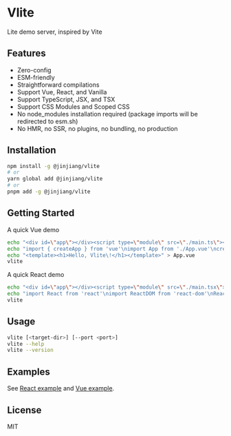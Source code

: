 # Vlite

Lite demo server, inspired by Vite

## Features

- Zero-config
- ESM-friendly
- Straightforward compilations
- Support Vue, React, and Vanilla
- Support TypeScript, JSX, and TSX
- Support CSS Modules and Scoped CSS
- No node_modules installation required (package imports will be redirected to esm.sh)
- No HMR, no SSR, no plugins, no bundling, no production

## Installation

```bash
npm install -g @jinjiang/vlite
# or
yarn global add @jinjiang/vlite
# or
pnpm add -g @jinjiang/vlite
```

## Getting Started

A quick Vue demo

```bash
echo "<div id=\"app\"></div><script type=\"module\" src=\"./main.ts\"></script>" > index.html
echo "import { createApp } from 'vue'\nimport App from './App.vue'\ncreateApp(App).mount('#app')" > main.ts
echo "<template><h1>Hello, Vlite\!</h1></template>" > App.vue
vlite
```

A quick React demo

```bash
echo "<div id=\"app\"></div><script type=\"module\" src=\"./main.tsx\"></script>" > index.html
echo "import React from 'react'\nimport ReactDOM from 'react-dom'\nReactDOM.render(<h1>Hello, World\!</h1>, document.getElementById('app'))" > main.tsx
vlite
```

## Usage

```bash
vlite [<target-dir>] [--port <port>]
vlite --help
vlite --version
```

## Examples

See [React example](./examples/react/) and [Vue example](./examples/vue/).

## License

MIT
